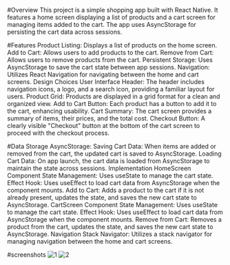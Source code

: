 
#Overview
This project is a simple shopping app built with React Native. It features a home screen displaying a list of products and a cart screen for managing items added to the cart. The app uses AsyncStorage for persisting the cart data across sessions.

#Features
Product Listing: Displays a list of products on the home screen.
Add to Cart: Allows users to add products to the cart.
Remove from Cart: Allows users to remove products from the cart.
Persistent Storage: Uses AsyncStorage to save the cart state between app sessions.
Navigation: Utilizes React Navigation for navigating between the home and cart screens.
Design Choices
User Interface
Header: The header includes navigation icons, a logo, and a search icon, providing a familiar layout for users.
Product Grid: Products are displayed in a grid format for a clean and organized view.
Add to Cart Button: Each product has a button to add it to the cart, enhancing usability.
Cart Summary: The cart screen provides a summary of items, their prices, and the total cost.
Checkout Button: A clearly visible "Checkout" button at the bottom of the cart screen to proceed with the checkout process.

#Data Storage
AsyncStorage:
Saving Cart Data: When items are added or removed from the cart, the updated cart is saved to AsyncStorage.
Loading Cart Data: On app launch, the cart data is loaded from AsyncStorage to maintain the state across sessions.
Implementation
HomeScreen Component
State Management: Uses useState to manage the cart state.
Effect Hook: Uses useEffect to load cart data from AsyncStorage when the component mounts.
Add to Cart: Adds a product to the cart if it is not already present, updates the state, and saves the new cart state to AsyncStorage.
CartScreen Component
State Management: Uses useState to manage the cart state.
Effect Hook: Uses useEffect to load cart data from AsyncStorage when the component mounts.
Remove from Cart: Removes a product from the cart, updates the state, and saves the new cart state to AsyncStorage.
Navigation
Stack Navigator: Utilizes a stack navigator for managing navigation between the home and cart screens.

#screenshots
![1](https://github.com/Stephenamankwa/rn-assignment6-11039578/assets/160183785/d1586992-f460-4970-994c-81c9d9ea70b7)
![2](https://github.com/Stephenamankwa/rn-assignment6-11039578/assets/160183785/d07e2f3e-86cb-4c2d-b45c-9b7929e19dbf)


